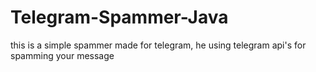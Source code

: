 # Telegram-Spammer-Java

this is a simple spammer made for telegram, he using telegram api's for spamming your message
